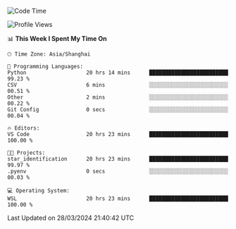 <!--START_SECTION:waka-->
![Code Time](http://img.shields.io/badge/Code%20Time-1%2C582%20hrs%203%20mins-blue)

![Profile Views](http://img.shields.io/badge/Profile%20Views-0-blue)

📊 **This Week I Spent My Time On** 

```text
🕑︎ Time Zone: Asia/Shanghai

💬 Programming Languages: 
Python                   20 hrs 14 mins      █████████████████████████   99.23 % 
CSV                      6 mins              ░░░░░░░░░░░░░░░░░░░░░░░░░   00.51 % 
Other                    2 mins              ░░░░░░░░░░░░░░░░░░░░░░░░░   00.22 % 
Git Config               0 secs              ░░░░░░░░░░░░░░░░░░░░░░░░░   00.04 % 

🔥 Editors: 
VS Code                  20 hrs 23 mins      █████████████████████████   100.00 % 

🐱‍💻 Projects: 
star_identification      20 hrs 23 mins      █████████████████████████   99.97 % 
.pyenv                   0 secs              ░░░░░░░░░░░░░░░░░░░░░░░░░   00.03 % 

💻 Operating System: 
WSL                      20 hrs 23 mins      █████████████████████████   100.00 % 
```


 Last Updated on 28/03/2024 21:40:42 UTC
<!--END_SECTION:waka-->